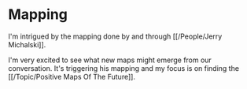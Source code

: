# Mapping

I'm intrigued by the mapping done by and through [[/People/Jerry Michalski]].

I'm very excited to see what new maps might emerge from our conversation. It's triggering his mapping and my focus is on finding the [[/Topic/Positive Maps Of The Future]]. 